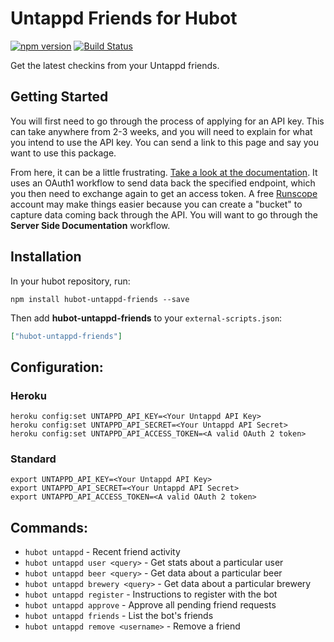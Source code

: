# Untappd Friends for Hubot

[![npm version](https://badge.fury.io/js/hubot-untappd-friends.svg)](http://badge.fury.io/js/hubot-untappd-friends) [![Build Status](https://travis-ci.org/stephenyeargin/hubot-untappd-friends.svg?branch=master)](https://travis-ci.org/stephenyeargin/hubot-untappd-friends)

Get the latest checkins from your Untappd friends.

## Getting Started

You will first need to go through the process of applying for an API key. This can take anywhere from 2-3 weeks, and you will need to explain for what you intend to use the API key. You can send a link to this page and say you want to use this package.

From here, it can be a little frustrating. [Take a look at the documentation](https://untappd.com/api/docs#authentication). It uses an OAuth1 workflow to send data back the specified endpoint, which you then need to exchange again to get an access token. A free [Runscope](http://runscope.com) account may make things easier because you can create a "bucket" to capture data coming back through the API. You will want to go through the **Server Side Documentation** workflow.

## Installation

In your hubot repository, run:

`npm install hubot-untappd-friends --save`

Then add **hubot-untappd-friends** to your `external-scripts.json`:

```json
["hubot-untappd-friends"]
```

## Configuration:

### Heroku

```
heroku config:set UNTAPPD_API_KEY=<Your Untappd API Key>
heroku config:set UNTAPPD_API_SECRET=<Your Untappd API Secret>
heroku config:set UNTAPPD_API_ACCESS_TOKEN=<A valid OAuth 2 token>
```

### Standard

```
export UNTAPPD_API_KEY=<Your Untappd API Key>
export UNTAPPD_API_SECRET=<Your Untappd API Secret>
export UNTAPPD_API_ACCESS_TOKEN=<A valid OAuth 2 token>
```

## Commands:

- `hubot untappd` - Recent friend activity
- `hubot untappd user <query>` - Get stats about a particular user
- `hubot untappd beer <query>` - Get data about a particular beer
- `hubot untappd brewery <query>` - Get data about a particular brewery
- `hubot untappd register` - Instructions to register with the bot
- `hubot untappd approve` - Approve all pending friend requests
- `hubot untappd friends` - List the bot's friends
- `hubot untappd remove <username>` - Remove a friend

